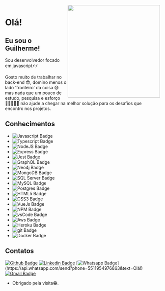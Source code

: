 <img align="right" width="300" height="300" src="https://upload.wikimedia.org/wikipedia/commons/thumb/9/99/Unofficial_JavaScript_logo_2.svg/480px-Unofficial_JavaScript_logo_2.svg.png">
 
# Olá!
 
## Eu sou o Guilherme!
 
Sou desenvolvedor focado em javascript⚡⚡

Gosto muito de trabalhar no back-end 😎, domino menos o lado 'fronteiro' da coisa 😅 mas nada que um pouco de estudo, pesquisa e esforço 💪🏻👨🏻‍💻 não ajude a chegar na melhor solução para os desafios que encontro nos projetos.

## Conhecimentos

- ![Javascript Badge](https://img.shields.io/badge/JavaScript-323330?style=for-the-badge&logo=javascript&logoColor=F7DF1E)
- ![Typescript Badge](https://img.shields.io/badge/TypeScript-007ACC?style=for-the-badge&logo=typescript&logoColor=white)
- ![NodeJS Badge](https://img.shields.io/badge/Node.js-43853D?style=for-the-badge&logo=node-dot-js&logoColor=white)
- ![Express Badge](https://img.shields.io/badge/Express.js-000000?style=for-the-badge&logo=express&logoColor=white)
- ![Jest Badge](https://img.shields.io/badge/Jest-C21325?style=for-the-badge&logo=jest&logoColor=white)
- ![GraphQL Badge](https://img.shields.io/badge/GraphQl-E10098?style=for-the-badge&logo=graphql&logoColor=white)
- ![Neo4j Badge](https://img.shields.io/badge/Neo4j-018bff?style=for-the-badge&logo=neo4j&logoColor=white)
- ![MongoDB Badge](https://img.shields.io/badge/MongoDB-4EA94B?style=for-the-badge&logo=mongodb&logoColor=white)
- ![SQL Server Badge](https://img.shields.io/badge/Microsoft%20SQL%20Sever-CC2927?style=for-the-badge&logo=microsoft%20sql%20server&logoColor=white)
- ![MySQL Badge](https://img.shields.io/badge/MySQL-00000F?style=for-the-badge&logo=mysql&logoColor=white)
- ![Postgres Badge](https://img.shields.io/badge/PostgreSQL-316192?style=for-the-badge&logo=postgresql&logoColor=white)
- ![HTML5 Badge](https://img.shields.io/badge/HTML5-E34F26?style=for-the-badge&logo=html5&logoColor=white)
- ![CSS3 Badge](https://img.shields.io/badge/CSS3-1572B6?style=for-the-badge&logo=css3&logoColor=white)
- ![VueJs Badge](https://img.shields.io/badge/Vue.js-35495E?style=for-the-badge&logo=vue.js&logoColor=4FC08D)
- ![NPM Badge](https://img.shields.io/badge/npm-CB3837?style=for-the-badge&logo=npm&logoColor=white)
- ![vsCode Badge](https://img.shields.io/badge/Visual_Studio_Code-0078D4?style=for-the-badge&logo=visual%20studio%20code&logoColor=white)
- ![Aws Badge](https://img.shields.io/badge/Amazon_AWS-232F3E?style=for-the-badge&logo=amazon-aws&logoColor=white)
- ![Heroku Badge](https://img.shields.io/badge/Heroku-430098?style=for-the-badge&logo=heroku&logoColor=white)
- ![git Badge](https://img.shields.io/badge/Git-F05032?style=for-the-badge&logo=git&logoColor=white)
- ![Docker Badge](https://img.shields.io/badge/Docker-2CA5E0?style=for-the-badge&logo=docker&logoColor=white)

## Contatos

[![Github Badge](https://img.shields.io/badge/-Github-000?style=flat-square&logo=Github&logoColor=white&link=https://github.com/AraujoGS)](https://github.com/AraujoGS)
[![Linkedin Badge](https://img.shields.io/badge/-LinkedIn-blue?style=flat-square&logo=Linkedin&logoColor=white&link=https://www.linkedin.com/in/garaujosilva)](https://www.linkedin.com/in/garaujosilva)
[![Whatsapp Badge](https://img.shields.io/badge/-Whatsapp-4CA143?style=flat-square&labelColor=4CA143&logo=whatsapp&logoColor=white&link=https://api.whatsapp.com/send?phone=5511954976863&text=Olá!)](https://api.whatsapp.com/send?phone=5511954976863&text=Olá!)
[![Gmail Badge](https://img.shields.io/badge/-Gmail-c14438?style=flat-square&logo=Gmail&logoColor=white&link=mailto:guilhermearaujo421@gmail.com)](mailto:guilhermearaujo421@gmail.com)

- Obrigado pela visita😁.
